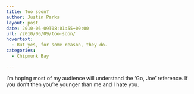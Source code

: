 ```yaml
---
title: Too soon?
author: Justin Parks
layout: post
date: 2010-06-09T08:01:55+00:00
url: /2010/06/09/too-soon/
hovertext:
  - But yes, for some reason, they do.
categories:
  - Chipmunk Bay

---
```

I&#8217;m hoping most of my audience will understand the &#8216;Go, Joe&#8217; reference. If you don&#8217;t then you&#8217;re younger than me and I hate you. 